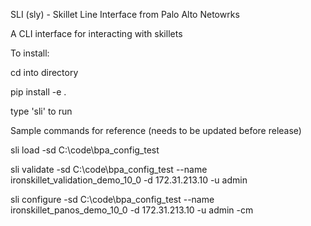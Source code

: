 SLI (sly) - Skillet Line Interface from Palo Alto Netowrks

A CLI interface for interacting with skillets

To install:

cd into directory

pip install -e .

type 'sli' to run

Sample commands for reference (needs to be updated before release)

sli load -sd C:\code\bpa_config_test

sli validate -sd C:\code\bpa_config_test --name ironskillet_validation_demo_10_0 -d 172.31.213.10 -u admin

sli configure -sd C:\code\bpa_config_test --name ironskillet_panos_demo_10_0 -d 172.31.213.10 -u admin -cm